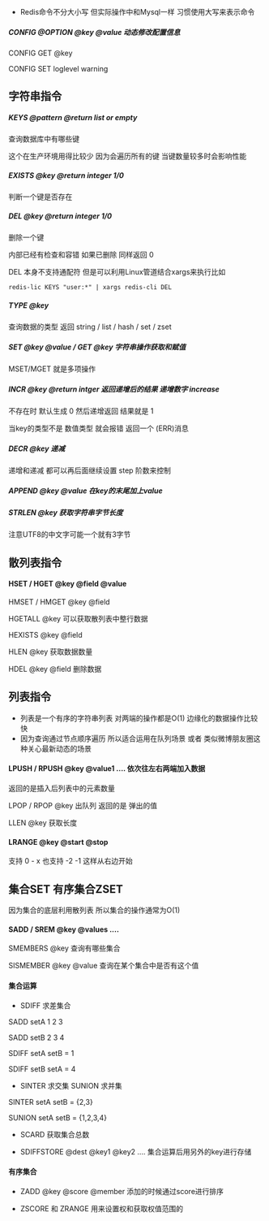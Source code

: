 - Redis命令不分大小写 但实际操作中和Mysql一样 习惯使用大写来表示命令
##### CONFIG @OPTION @key @value  动态修改配置信息

CONFIG GET @key 

CONFIG SET loglevel warning

## 字符串指令

##### KEYS @pattern  @return list or empty

查询数据库中有哪些键

这个在生产环境用得比较少  因为会遍历所有的键 当键数量较多时会影响性能

##### EXISTS @key    @return integer 1/0

判断一个键是否存在

##### DEL @key   @return integer 1/0

删除一个键

内部已经有检查和容错  如果已删除 同样返回 0 

DEL 本身不支持通配符  但是可以利用Linux管道结合xargs来执行比如

`redis-lic KEYS "user:*" | xargs redis-cli DEL`

##### TYPE @key

查询数据的类型 返回 string / list / hash / set / zset


##### SET @key @value / GET @key   字符串操作获取和赋值

MSET/MGET 就是多项操作

##### INCR @key @return intger 返回递增后的结果  递增数字 increase

不存在时 默认生成 0 然后递增返回 结果就是 1 

当key的类型不是 数值类型 就会报错 返回一个 (ERR)消息


##### DECR @key 递减

递增和递减 都可以再后面继续设置 step 阶数来控制



##### APPEND @key @value 在key的末尾加上value
##### STRLEN @key 获取字符串字节长度  
注意UTF8的中文字可能一个就有3字节

## 散列表指令

#### HSET / HGET @key @field @value

HMSET / HMGET @key @field

HGETALL @key 可以获取散列表中整行数据

HEXISTS @key @field

HLEN @key 获取数据数量

HDEL @key @field 删除数据

## 列表指令
- 列表是一个有序的字符串列表 对两端的操作都是O(1) 边缘化的数据操作比较快
- 因为查询通过节点顺序遍历  所以适合运用在队列场景 或者 类似微博朋友圈这种关心最新动态的场景  

#### LPUSH / RPUSH @key  @value1 .... 依次往左右两端加入数据

返回的是插入后列表中的元素数量

LPOP / RPOP @key 出队列  返回的是 弹出的值

LLEN @key  获取长度


#### LRANGE @key @start @stop

支持 0  -  x  也支持  -2  -1 这样从右边开始




## 集合SET 有序集合ZSET
因为集合的底层利用散列表 所以集合的操作通常为O(1)
#### SADD / SREM @key @values .... 

SMEMBERS @key 查询有哪些集合

SISMEMBER @key @value 查询在某个集合中是否有这个值

#### 集合运算 
- SDIFF 求差集合 

SADD setA 1 2 3 
 
SADD setB 2 3 4 

SDIFF setA setB  =  1

SDIFF setB setA  =  4 

- SINTER 求交集 SUNION 求并集

SINTER setA setB  = {2,3}

SUNION setA setB = {1,2,3,4}


- SCARD 获取集合总数

- SDIFFSTORE @dest @key1 @key2 .... 集合运算后用另外的key进行存储


#### 有序集合

- ZADD @key @score @member  添加的时候通过score进行排序

- ZSCORE 和 ZRANGE 用来设置权和获取权值范围的


























 

 